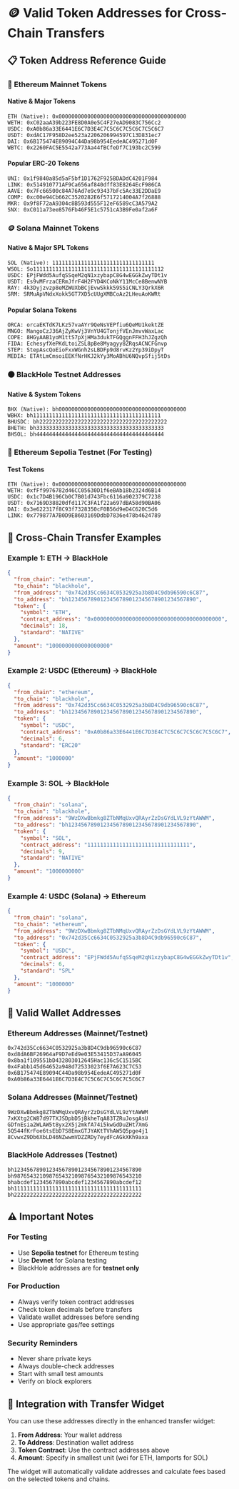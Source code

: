 # 🪙 Valid Token Addresses for Cross-Chain Transfers

## 📋 **Token Address Reference Guide**

### **🔗 Ethereum Mainnet Tokens**

#### **Native & Major Tokens**
```
ETH (Native): 0x0000000000000000000000000000000000000000
WETH: 0xC02aaA39b223FE8D0A0e5C4F27eAD9083C756Cc2
USDC: 0xA0b86a33E6441E6C7D3E4C7C5C6C7C5C6C7C5C6C7
USDT: 0xdAC17F958D2ee523a2206206994597C13D831ec7
DAI: 0x6B175474E89094C44Da98b954EedeAC495271d0F
WBTC: 0x2260FAC5E5542a773Aa44fBCfeDf7C193bc2C599
```

#### **Popular ERC-20 Tokens**
```
UNI: 0x1f9840a85d5aF5bf1D1762F925BDADdC4201F984
LINK: 0x514910771AF9Ca656af840dff83E8264EcF986CA
AAVE: 0x7Fc66500c84A76Ad7e9c93437bFc5Ac33E2DDaE9
COMP: 0xc00e94Cb662C3520282E6f5717214004A7f26888
MKR: 0x9f8F72aA9304c8B593d555F12eF6589cC3A579A2
SNX: 0xC011a73ee8576Fb46F5E1c5751cA3B9Fe0af2a6F
```

### **🪙 Solana Mainnet Tokens**

#### **Native & Major SPL Tokens**
```
SOL (Native): 11111111111111111111111111111111
WSOL: So11111111111111111111111111111111111111112
USDC: EPjFWdd5AufqSSqeM2qN1xzybapC8G4wEGGkZwyTDt1v
USDT: Es9vMFrzaCERmJfrF4H2FYD4KCoNkY11McCe8BenwNYB
RAY: 4k3Dyjzvzp8eMZWUXbBCjEvwSkkk59S5iCNLY3QrkX6R
SRM: SRMuApVNdxXokk5GT7XD5cUUgXMBCoAz2LHeuAoKWRt
```

#### **Popular Solana Tokens**
```
ORCA: orcaEKTdK7LKz57vaAYr9QeNsVEPfiu6QeMU1kektZE
MNGO: MangoCzJ36AjZyKwVj3VnYU4GTonjfVEnJmvvWaxLac
COPE: 8HGyAAB1yoM1ttS7pXjHMa3dukTFGQggnFFH3hJZgzQh
FIDA: EchesyfXePKdLtoiZSL8pBe8Myagyy8ZRqsACNCFGnvp
STEP: StepAscQoEioFxxWGnh2sLBDFp9d8rvKz2Yp39iDpyT
MEDIA: ETAtLmCmsoiEEKfNrHKJ2kYy3MoABhU6NQvpSfij5tDs
```

### **⚫ BlackHole Testnet Addresses**

#### **Native & System Tokens**
```
BHX (Native): bh0000000000000000000000000000000000000000
WBHX: bh1111111111111111111111111111111111111111
BHUSDC: bh2222222222222222222222222222222222222222
BHETH: bh3333333333333333333333333333333333333333
BHSOL: bh4444444444444444444444444444444444444444
```

### **🔗 Ethereum Sepolia Testnet (For Testing)**

#### **Test Tokens**
```
ETH (Native): 0x0000000000000000000000000000000000000000
WETH: 0xfFf9976782d46CC05630D1f6eBAb18b2324d6B14
USDC: 0x1c7D4B196Cb0C7B01d743Fbc6116a902379C7238
USDT: 0x7169D38820dfd117C3FA1f22a697dBA58d90BA06
DAI: 0x3e622317f8C93f7328350cF0B56d9eD4C620C5d6
LINK: 0x779877A7B0D9E8603169DdbD7836e478b4624789
```

## 🔄 **Cross-Chain Transfer Examples**

### **Example 1: ETH → BlackHole**
```json
{
  "from_chain": "ethereum",
  "to_chain": "blackhole",
  "from_address": "0x742d35Cc6634C0532925a3b8D4C9db96590c6C87",
  "to_address": "bh1234567890123456789012345678901234567890",
  "token": {
    "symbol": "ETH",
    "contract_address": "0x0000000000000000000000000000000000000000",
    "decimals": 18,
    "standard": "NATIVE"
  },
  "amount": "1000000000000000000"
}
```

### **Example 2: USDC (Ethereum) → BlackHole**
```json
{
  "from_chain": "ethereum",
  "to_chain": "blackhole",
  "from_address": "0x742d35Cc6634C0532925a3b8D4C9db96590c6C87",
  "to_address": "bh1234567890123456789012345678901234567890",
  "token": {
    "symbol": "USDC",
    "contract_address": "0xA0b86a33E6441E6C7D3E4C7C5C6C7C5C6C7C5C6C7",
    "decimals": 6,
    "standard": "ERC20"
  },
  "amount": "1000000"
}
```

### **Example 3: SOL → BlackHole**
```json
{
  "from_chain": "solana",
  "to_chain": "blackhole",
  "from_address": "9WzDXwBbmkg8ZTbNMqUxvQRAyrZzDsGYdLVL9zYtAWWM",
  "to_address": "bh1234567890123456789012345678901234567890",
  "token": {
    "symbol": "SOL",
    "contract_address": "11111111111111111111111111111111",
    "decimals": 9,
    "standard": "NATIVE"
  },
  "amount": "1000000000"
}
```

### **Example 4: USDC (Solana) → Ethereum**
```json
{
  "from_chain": "solana",
  "to_chain": "ethereum",
  "from_address": "9WzDXwBbmkg8ZTbNMqUxvQRAyrZzDsGYdLVL9zYtAWWM",
  "to_address": "0x742d35Cc6634C0532925a3b8D4C9db96590c6C87",
  "token": {
    "symbol": "USDC",
    "contract_address": "EPjFWdd5AufqSSqeM2qN1xzybapC8G4wEGGkZwyTDt1v",
    "decimals": 6,
    "standard": "SPL"
  },
  "amount": "1000000"
}
```

## 📝 **Valid Wallet Addresses**

### **Ethereum Addresses (Mainnet/Testnet)**
```
0x742d35Cc6634C0532925a3b8D4C9db96590c6C87
0xd8dA6BF26964aF9D7eEd9e03E53415D37aA96045
0x8ba1f109551bD432803012645Hac136c5C1515BC
0x4Fabb145d64652a948d72533023f6E7A623C7C53
0x6B175474E89094C44Da98b954EedeAC495271d0F
0xA0b86a33E6441E6C7D3E4C7C5C6C7C5C6C7C5C6C7
```

### **Solana Addresses (Mainnet/Testnet)**
```
9WzDXwBbmkg8ZTbNMqUxvQRAyrZzDsGYdLVL9zYtAWWM
7xKXtg2CW87d97TXJSDpbD5jBkheTqA83TZRuJosgAsU
GDfnEsia2WLAW5t8yx2X5j2mkfA74i5kwGdDuZHt7XmG
5Q544fKrFoe6tsEbD7S8EmxGTJYAKtTVhAW5Q5pge4j1
8CvwxZ9Db6XbLD46NZwwmVDZZRDy7eydFcAGkXKh9axa
```

### **BlackHole Addresses (Testnet)**
```
bh1234567890123456789012345678901234567890
bh9876543210987654321098765432109876543210
bhabcdef1234567890abcdef1234567890abcdef12
bh1111111111111111111111111111111111111111
bh2222222222222222222222222222222222222222
```

## ⚠️ **Important Notes**

### **For Testing**
- Use **Sepolia testnet** for Ethereum testing
- Use **Devnet** for Solana testing
- BlackHole addresses are for **testnet only**

### **For Production**
- Always verify token contract addresses
- Check token decimals before transfers
- Validate wallet addresses before sending
- Use appropriate gas/fee settings

### **Security Reminders**
- Never share private keys
- Always double-check addresses
- Start with small test amounts
- Verify on block explorers

## 🔧 **Integration with Transfer Widget**

You can use these addresses directly in the enhanced transfer widget:

1. **From Address**: Your wallet address
2. **To Address**: Destination wallet address  
3. **Token Contract**: Use the contract addresses above
4. **Amount**: Specify in smallest unit (wei for ETH, lamports for SOL)

The widget will automatically validate addresses and calculate fees based on the selected tokens and chains.
